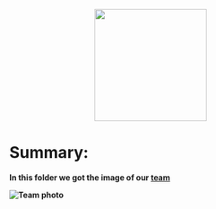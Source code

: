 <p align="center">
  <img width="200" height="200" src="https://github.com/Ploirad/WRO-2024-ArduMASTERS/blob/main/Process/MASTERS.jpeg">
</p>


<b>
<h1>Summary:
  </h1><b/>

  In this folder we got the image of our [team](https://github.com/Ploirad/WRO-2024-ArduMASTERS/blob/main/t-photos/Team_photo.jpeg)

![Team photo](https://raw.githubusercontent.com/Ploirad/WRO-2024-ArduMASTERS/main/t-photos/Team_photo.jpeg)
